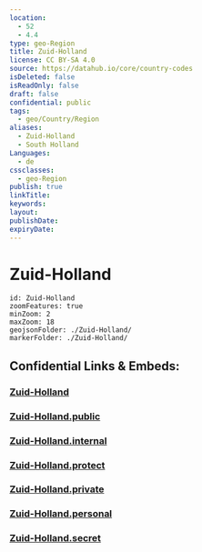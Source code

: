 ```yaml
---
location:
  - 52
  - 4.4
type: geo-Region
title: Zuid-Holland
license: CC BY-SA 4.0
source: https://datahub.io/core/country-codes
isDeleted: false
isReadOnly: false
draft: false
confidential: public
tags:
  - geo/Country/Region
aliases:
  - Zuid-Holland
  - South Holland
Languages:
  - de
cssclasses:
  - geo-Region
publish: true
linkTitle: 
keywords: 
layout: 
publishDate: 
expiryDate:
---
```


# Zuid-Holland

```leaflet
id: Zuid-Holland
zoomFeatures: true 
minZoom: 2 
maxZoom: 18
geojsonFolder: ./Zuid-Holland/
markerFolder: ./Zuid-Holland/
```


## Confidential Links & Embeds: 

### [Zuid-Holland](/_Standards/Earth/Continent/Europe/Europe~West/Netherlands/Provinces~Netherlands/Zuid-Holland.md) 

### [Zuid-Holland.public](/_public/Earth/Continent/Europe/Europe~West/Netherlands/Provinces~Netherlands/Zuid-Holland.public.md) 

### [Zuid-Holland.internal](/_internal/Earth/Continent/Europe/Europe~West/Netherlands/Provinces~Netherlands/Zuid-Holland.internal.md) 

### [Zuid-Holland.protect](/_protect/Earth/Continent/Europe/Europe~West/Netherlands/Provinces~Netherlands/Zuid-Holland.protect.md) 

### [Zuid-Holland.private](/_private/Earth/Continent/Europe/Europe~West/Netherlands/Provinces~Netherlands/Zuid-Holland.private.md) 

### [Zuid-Holland.personal](/_personal/Earth/Continent/Europe/Europe~West/Netherlands/Provinces~Netherlands/Zuid-Holland.personal.md) 

### [Zuid-Holland.secret](/_secret/Earth/Continent/Europe/Europe~West/Netherlands/Provinces~Netherlands/Zuid-Holland.secret.md)


